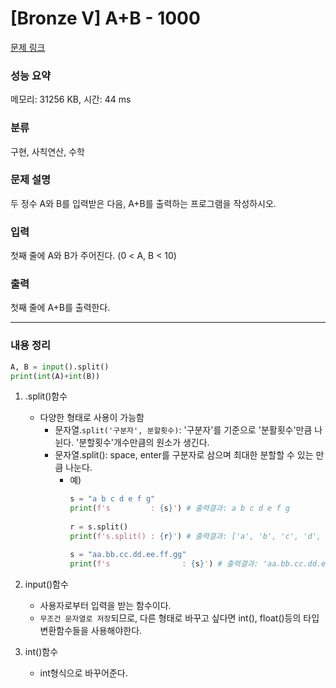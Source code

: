 # [Bronze V] A+B - 1000 

[문제 링크](https://www.acmicpc.net/problem/1000) 

### 성능 요약

메모리: 31256 KB, 시간: 44 ms

### 분류

구현, 사칙연산, 수학

### 문제 설명

<p>두 정수 A와 B를 입력받은 다음, A+B를 출력하는 프로그램을 작성하시오.</p>

### 입력 

 <p>첫째 줄에 A와 B가 주어진다. (0 < A, B < 10)</p>

### 출력 

 <p>첫째 줄에 A+B를 출력한다.</p>

***

### 내용 정리

```python
A, B = input().split()
print(int(A)+int(B))
```

1. .split()함수
   * 다양한 형태로 사용이 가능함
     * 문자열.`split('구분자', 분할횟수)`: '구분자'를 기준으로 '분활횟수'만큼 나뉜다.
       '분할횟수'개수만큼의 원소가 생긴다.  
     * 문자열.split(): space, enter를 구분자로 삼으며 최대한 분할할 수 있는 만큼 나눈다.
       * 예)
         ```python
         s = "a b c d e f g"
         print(f's         : {s}') # 출력결과: a b c d e f g
 
         r = s.split()
         print(f's.split() : {r}') # 출력결과: ['a', 'b', 'c', 'd', 'e', 'f', 'g']
         
         s = "aa.bb.cc.dd.ee.ff.gg"
         print(f's                : {s}') # 출력결과: 'aa.bb.cc.dd.ee.ff.gg'
         ```

2. input()함수
   * 사용자로부터 입력을 받는 함수이다.
   * `무조건 문자열로 저장`되므로, 다른 형태로 바꾸고 싶다면 int(), float()등의 타입변환함수들을 사용해야한다. 
  
3. int()함수
   * int형식으로 바꾸어준다.
